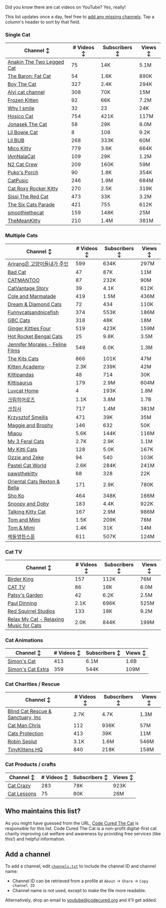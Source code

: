 Did you know there are cat videos on YouTube? Yes, really!

This list updates once a day, feel free to [add any missing channels](#add-a-channel). Tap a column's header to sort by that field.


### Single Cat

| Channel ↕ | # Videos ↕ | Subscribers ↕ | Views ↕ |
| --- | --- | --- | --- |
| [Anakin The Two Legged Cat](https://youtube.com/@anakintwolegs) | 75 | 14K | 5.1M |
| [The Baron: Fat Cat](https://youtube.com/@thebaronfatcat6603) | 54 | 1.6K | 890K |
| [Boy The Cat](https://youtube.com/@boythecat) | 327 | 2.4K | 294K |
| [Alvi cat channel](https://youtube.com/@alvicatchannel) | 308 | 70K | 15M |
| [Frozen Kitten](https://youtube.com/@frozenkitten) | 92 | 66K | 7.2M |
| [Why I smile](https://youtube.com/@whyismile) | 32 | 23 | 24K |
| [Hosico Cat](https://youtube.com/@hosico_cat) | 754 | 421K | 117M |
| [Jonasek The Cat](https://youtube.com/@jonasekthecat) | 58 | 29K | 8.0M |
| [Lil Bowie Cat](https://youtube.com/@lilbowiecat9121) | 8 | 108 | 9.2K |
| [Lil BUB](https://youtube.com/@lilbub) | 268 | 333K | 60M |
| [Mico Kitty](https://youtube.com/@micokitty) | 779 | 3.6K | 664K |
| [IAmNalaCat](https://youtube.com/@iamnalacat) | 109 | 29K | 1.2M |
| [N2 Cat Crew](https://youtube.com/@n2catcrew) | 209 | 160K | 59M |
| [Puko's Porch](https://youtube.com/@pukosporch) | 90 | 1.8K | 354K |
| [CatPusic](https://youtube.com/@catpusic) | 246 | 1.9M | 684M |
| [Cat Roxy Rocker Kitty](https://youtube.com/@rockerroxy) | 270 | 2.5K | 319K |
| [Sissi The Red Cat](https://youtube.com/@veterinarylife) | 473 | 33K | 3.2M |
| [The Six Cats Parade](https://youtube.com/@thesixcatsparade) | 421 | 755 | 612K |
| [smoothiethecat](https://youtube.com/@smoothiethecat) | 159 | 148K | 25M |
| [TheMeanKitty](https://youtube.com/@themeankitty) | 210 | 1.4M | 381M |

### Multiple Cats

| Channel ↕ | # Videos ↕ | Subscribers ↕ | Views ↕ |
| --- | --- | --- | --- |
| [Arirang은 고양이들내가 주인](https://youtube.com/@arirang3) | 599 | 634K | 297M |
| [Bad Cat](https://youtube.com/@badcattube) | 47 | 87K | 11M |
| [CATMANTOO](https://youtube.com/@catmantoo) | 87 | 232K | 90M |
| [CatVantage Story](https://youtube.com/@catvantagestory) | 39 | 4.1K | 612K |
| [Cole and Marmalade](https://youtube.com/@coleandmarmalade) | 419 | 1.5M | 436M |
| [Dream & Diamond Cats](https://youtube.com/@dreamdiamondcats) | 72 | 434 | 110K |
| [Funnycatsandnicefish](https://youtube.com/@funnycatsandnicefish) | 374 | 553K | 186M |
| [GBC Cats](https://youtube.com/@gbccats) | 318 | 48K | 18M |
| [Ginger Kitties Four](https://youtube.com/@gingerkittiesfour) | 519 | 423K | 159M |
| [Hot Rocket Bengal Cats](https://youtube.com/@hotrocketbengalcats) | 25 | 9.8K | 3.5M |
| [Jennifer Morales - Feline Films](https://youtube.com/@jennifermoralesfelinefilms) | 549 | 6.0K | 1.3M |
| [The Kits Cats](https://youtube.com/@drnworbskitscats) | 866 | 101K | 47M |
| [Kitten Academy](https://youtube.com/@kittenacademy) | 2.3K | 239K | 42M |
| [Kittipandas](https://youtube.com/@kittipandas) | 48 | 714 | 30K |
| [Kittisaurus](https://youtube.com/@kittisaurus) | 179 | 2.9M | 604M |
| [Luvcat Home](https://youtube.com/@claireluvcat) | 4 | 193K | 1.8M |
| [크림히어로즈](https://youtube.com/@creamheros) | 1.1K | 3.8M | 1.7B |
| [크집사](https://youtube.com/@claire_luvcat) | 717 | 1.4M | 381M |
| [Krzysztof Smejlis](https://youtube.com/@bobonikita) | 471 | 39K | 35M |
| [Maggie and Brophy](https://youtube.com/@maggieandbrophy1327) | 146 | 632 | 50K |
| [Miaou](https://youtube.com/@miaou-cat) | 5.6K | 144K | 116M |
| [My 3 Feral Cats](https://youtube.com/@my3feralcats) | 2.7K | 2.9K | 1.1M |
| [My Kitti Cats](https://youtube.com/@mykitticats) | 128 | 5.0K | 167K |
| [Ozzie and Zeke](https://youtube.com/@ozzieandzeke) | 94 | 540 | 103K |
| [Pastel Cat World](https://youtube.com/@pastelcatworld) | 2.6K | 284K | 241M |
| [pawsthekitty](https://youtube.com/@pawsthekitty) | 68 | 328 | 22K |
| [Oriental Cats Rexton & Bella](https://youtube.com/@rextonorientalcat) | 171 | 2.9K | 780K |
| [Sho Ko](https://youtube.com/@shortyandkodi) | 464 | 348K | 166M |
| [Snoopy and Doby](https://youtube.com/@snoopyanddoby) | 183 | 4.4K | 922K |
| [Talking Kitty Cat](https://youtube.com/@stevecash83) | 167 | 2.9M | 986M |
| [Tom and Mimi](https://youtube.com/@tomandmimi) | 1.5K | 209K | 78M |
| [Tom & Mimi](https://youtube.com/@tom_and_mimi) | 1.4K | 31K | 14M |
| [랙돌열한스푼](https://youtube.com/@unboxingragdolls) | 611 | 507K | 124M |

### Cat TV

| Channel ↕ | # Videos ↕ | Subscribers ↕ | Views ↕ |
| --- | --- | --- | --- |
| [Birder King](https://youtube.com/@birderking) | 157 | 112K | 76M |
| [CAT TV](https://youtube.com/@cattvgames) | 86 | 16K | 6.0M |
| [Patsy's Garden](https://youtube.com/@patsysgarden) | 42 | 6.2K | 2.5M |
| [Paul Dinning](https://youtube.com/@pauldinningwildlifeincornwall) | 2.1K | 696K | 525M |
| [Red Squirrel Studios](https://youtube.com/@redsquirrelstudios) | 133 | 18K | 9.2M |
| [Relax My Cat - Relaxing Music for Cats](https://youtube.com/@relaxmycat) | 2.0K | 844K | 199M |

### Cat Animations

| Channel ↕ | # Videos ↕ | Subscribers ↕ | Views ↕ |
| --- | --- | --- | --- |
| [Simon's Cat](https://youtube.com/@simonscat) | 413 | 6.1M | 1.6B |
| [Simon's Cat Extra](https://youtube.com/@simonscatextra) | 359 | 544K | 109M |

### Cat Charities / Rescue

| Channel ↕ | # Videos ↕ | Subscribers ↕ | Views ↕ |
| --- | --- | --- | --- |
| [Blind Cat Rescue & Sanctuary, Inc](https://youtube.com/@blindcatrescuesanctuary) | 2.7K | 4.7K | 1.3M |
| [Cat Man Chris](https://youtube.com/@catmanchrispoole) | 112 | 936K | 57M |
| [Cats Protection](https://youtube.com/@catsprotection) | 413 | 39K | 11M |
| [Robin Seplut](https://youtube.com/@robinseplut) | 3.1K | 1.6M | 546M |
| [TinyKittens HQ](https://youtube.com/@tinykittens) | 840 | 218K | 158M |

### Cat Products / crafts

| Channel ↕ | # Videos ↕ | Subscribers ↕ | Views ↕ |
| --- | --- | --- | --- |
| [Cat Crazy](https://youtube.com/@catcrazychannel) | 283 | 78K | 923K |
| [Cat Lessons](https://youtube.com/@catlessons) | 75 | 80K | 26M |


## Who maintains this list?

As you might have guessed from the URL, [Code Cured The Cat](https://codecured.org) is responsible for this list. Code Cured The Cat is a non-profit digital-first cat charity improving cat welfare and awareness by providing free services (like this!) and helpful information.

## Add a channel

To add a channel, edit [`channels.txt`](https://github.com/CodeCured/YouTubeIsForCats/blob/main/automation/channels.txt) to include the channel ID and channel name:
* Channel ID can be retrieved from a profile at `About` -> `Share` -> `Copy channel ID`
* Channel name is not used, except to make the file more readable.

Alternatively, drop an email to [youtube@codecured.org](mailto:youtube@codecured.org) and it'll get added.
